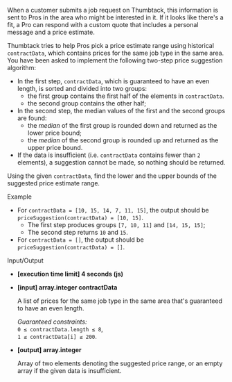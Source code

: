 
When a customer submits a job request on Thumbtack, this information is sent to Pros in the area who might be interested in it. If it looks like there's a fit, a Pro can respond with a custom quote that includes a personal message and a price estimate.

Thumbtack tries to help Pros pick a price estimate range using historical  `contractData`, which contains prices for the same job type in the same area. You have been asked to implement the following two-step price suggestion algorithm:

-   In the first step,  `contractData`, which is guaranteed to have an even length, is sorted and divided into two groups:
    -   the first group contains the first half of the elements in  `contractData`.
    -   the second group contains the other half;
-   In the second step, the  median  values of the first and the second groups are found:
    -   the  _median_  of the first group is rounded down and returned as the lower price bound;
    -   the  _median_  of the second group is rounded up and returned as the upper price bound.
-   If the data is insufficient (i.e.  `contractData`  contains fewer than  `2`  elements), a suggestion cannot be made, so nothing should be returned.

Using the given  `contractData`, find the lower and the upper bounds of the suggested price estimate range.

Example

-   For  `contractData = [10, 15, 14, 7, 11, 15]`, the output should be  
    `priceSuggestion(contractData) = [10, 15]`.
    -   The first step produces groups  `[7, 10, 11]`  and  `[14, 15, 15]`;
    -   The second step returns  `10`  and  `15`.
-   For  `contractData = []`, the output should be  
    `priceSuggestion(contractData) = []`.

Input/Output

-   **[execution time limit] 4 seconds (js)**

-   **[input] array.integer contractData**

    A list of prices for the same job type in the same area that's guaranteed to have an even length.

    _Guaranteed constraints:_  
    `0 ≤ contractData.length ≤ 8`,  
    `1 ≤ contractData[i] ≤ 200`.

-   **[output] array.integer**

    Array of two elements denoting the suggested price range, or an empty array if the given data is insufficient.